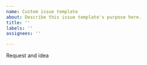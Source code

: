 ```yaml
---
name: Custom issue template
about: Describe this issue template's purpose here.
title: ''
labels: ''
assignees: ''

---
```


Request and idea
